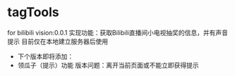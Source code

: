 # tagTools
for bilibili
vision:0.0.1
实现功能：获取Bilibili直播间小电视抽奖的信息，并有声音提示
目前仅在本地建立服务器后使用
*	下个版本即将添加：
*	领瓜子（提示）功能
版本问题：离开当前页面或不能立即获得提示
